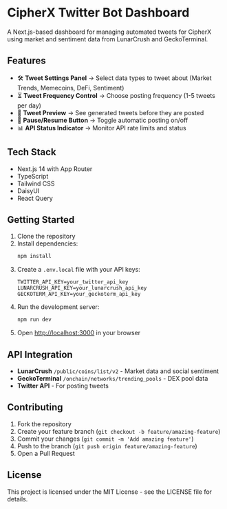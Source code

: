 # CipherX Twitter Bot Dashboard

A Next.js-based dashboard for managing automated tweets for CipherX using market and sentiment data from LunarCrush and GeckoTerminal.

## Features

- 🛠 **Tweet Settings Panel** → Select data types to tweet about (Market Trends, Memecoins, DeFi, Sentiment)
- ⏳ **Tweet Frequency Control** → Choose posting frequency (1-5 tweets per day)
- 👀 **Tweet Preview** → See generated tweets before they are posted
- 🚀 **Pause/Resume Button** → Toggle automatic posting on/off
- 📊 **API Status Indicator** → Monitor API rate limits and status

## Tech Stack

- Next.js 14 with App Router
- TypeScript
- Tailwind CSS
- DaisyUI
- React Query

## Getting Started

1. Clone the repository
2. Install dependencies:
   ```bash
   npm install
   ```
3. Create a `.env.local` file with your API keys:
   ```
   TWITTER_API_KEY=your_twitter_api_key
   LUNARCRUSH_API_KEY=your_lunarcrush_api_key
   GECKOTERM_API_KEY=your_geckoterm_api_key
   ```
4. Run the development server:
   ```bash
   npm run dev
   ```
5. Open [http://localhost:3000](http://localhost:3000) in your browser

## API Integration

- **LunarCrush** `/public/coins/list/v2` - Market data and social sentiment
- **GeckoTerminal** `/onchain/networks/trending_pools` - DEX pool data
- **Twitter API** - For posting tweets

## Contributing

1. Fork the repository
2. Create your feature branch (`git checkout -b feature/amazing-feature`)
3. Commit your changes (`git commit -m 'Add amazing feature'`)
4. Push to the branch (`git push origin feature/amazing-feature`)
5. Open a Pull Request

## License

This project is licensed under the MIT License - see the LICENSE file for details.
